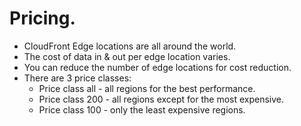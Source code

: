 # **Pricing.**

* CloudFront Edge locations are all around the world.
* The cost of data in & out per edge location varies.
* You can reduce the number of edge locations for cost reduction.
* There are 3 price classes:
    * Price class all - all regions for the best performance.
    * Price class 200 - all regions except for the most expensive.
    * Price class 100 - only the least expensive regions.